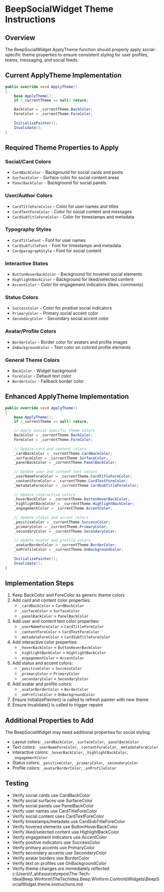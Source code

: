 # BeepSocialWidget Theme Instructions

## Overview
The BeepSocialWidget ApplyTheme function should properly apply social-specific theme properties to ensure consistent styling for user profiles, teams, messaging, and social feeds.

## Current ApplyTheme Implementation
```csharp
public override void ApplyTheme()
{
    base.ApplyTheme();
    if (_currentTheme == null) return;

    BackColor = _currentTheme.BackColor;
    ForeColor = _currentTheme.ForeColor;
    
    InitializePainter();
    Invalidate();
}
```

## Required Theme Properties to Apply

### Social/Card Colors
- `CardBackColor` - Background for social cards and posts
- `SurfaceColor` - Surface color for social content areas
- `PanelBackColor` - Background for social panels

### User/Author Colors
- `CardTitleForeColor` - Color for user names and titles
- `CardTextForeColor` - Color for social content and messages
- `CardSubTitleForeColor` - Color for timestamps and metadata

### Typography Styles
- `CardTitleFont` - Font for user names
- `CardSubTitleFont` - Font for timestamps and metadata
- `CardparagraphStyle` - Font for social content

### Interactive States
- `ButtonHoverBackColor` - Background for hovered social elements
- `HighlightBackColor` - Background for liked/selected content
- `AccentColor` - Color for engagement indicators (likes, comments)

### Status Colors
- `SuccessColor` - Color for positive social indicators
- `PrimaryColor` - Primary social accent color
- `SecondaryColor` - Secondary social accent color

### Avatar/Profile Colors
- `BorderColor` - Border color for avatars and profile images
- `OnBackgroundColor` - Text color on colored profile elements

### General Theme Colors
- `BackColor` - Widget background
- `ForeColor` - Default text color
- `BorderColor` - Fallback border color

## Enhanced ApplyTheme Implementation
```csharp
public override void ApplyTheme()
{
    base.ApplyTheme();
    if (_currentTheme == null) return;

    // Apply social-specific theme colors
    BackColor = _currentTheme.BackColor;
    ForeColor = _currentTheme.ForeColor;
    
    // Update card and content colors
    _cardBackColor = _currentTheme.CardBackColor;
    _surfaceColor = _currentTheme.SurfaceColor;
    _panelBackColor = _currentTheme.PanelBackColor;
    
    // Update user and content text colors
    _userNameForeColor = _currentTheme.CardTitleForeColor;
    _contentForeColor = _currentTheme.CardTextForeColor;
    _metadataForeColor = _currentTheme.CardSubTitleForeColor;
    
    // Update interactive colors
    _hoverBackColor = _currentTheme.ButtonHoverBackColor;
    _highlightBackColor = _currentTheme.HighlightBackColor;
    _engagementColor = _currentTheme.AccentColor;
    
    // Update status and accent colors
    _positiveColor = _currentTheme.SuccessColor;
    _primaryColor = _currentTheme.PrimaryColor;
    _secondaryColor = _currentTheme.SecondaryColor;
    
    // Update avatar and profile colors
    _avatarBorderColor = _currentTheme.BorderColor;
    _onProfileColor = _currentTheme.OnBackgroundColor;
    
    InitializePainter();
    Invalidate();
}
```

## Implementation Steps
1. Keep BackColor and ForeColor as generic theme colors
2. Add card and content color properties:
   - `_cardBackColor` = `CardBackColor`
   - `_surfaceColor` = `SurfaceColor`
   - `_panelBackColor` = `PanelBackColor`
3. Add user and content text color properties:
   - `_userNameForeColor` = `CardTitleForeColor`
   - `_contentForeColor` = `CardTextForeColor`
   - `_metadataForeColor` = `CardSubTitleForeColor`
4. Add interactive color properties:
   - `_hoverBackColor` = `ButtonHoverBackColor`
   - `_highlightBackColor` = `HighlightBackColor`
   - `_engagementColor` = `AccentColor`
5. Add status and accent colors:
   - `_positiveColor` = `SuccessColor`
   - `_primaryColor` = `PrimaryColor`
   - `_secondaryColor` = `SecondaryColor`
6. Add avatar and profile colors:
   - `_avatarBorderColor` = `BorderColor`
   - `_onProfileColor` = `OnBackgroundColor`
7. Ensure InitializePainter() is called to refresh painter with new theme
8. Ensure Invalidate() is called to trigger repaint

## Additional Properties to Add
The BeepSocialWidget may need additional properties for social styling:
- Layout colors: `_cardBackColor`, `_surfaceColor`, `_panelBackColor`
- Text colors: `_userNameForeColor`, `_contentForeColor`, `_metadataForeColor`
- Interactive colors: `_hoverBackColor`, `_highlightBackColor`, `_engagementColor`
- Status colors: `_positiveColor`, `_primaryColor`, `_secondaryColor`
- Profile colors: `_avatarBorderColor`, `_onProfileColor`

## Testing
- Verify social cards use CardBackColor
- Verify social surfaces use SurfaceColor
- Verify social panels use PanelBackColor
- Verify user names use CardTitleForeColor
- Verify social content uses CardTextForeColor
- Verify timestamps/metadata use CardSubTitleForeColor
- Verify hovered elements use ButtonHoverBackColor
- Verify liked/selected content use HighlightBackColor
- Verify engagement indicators use AccentColor
- Verify positive indicators use SuccessColor
- Verify primary accents use PrimaryColor
- Verify secondary accents use SecondaryColor
- Verify avatar borders use BorderColor
- Verify text on profiles use OnBackgroundColor
- Verify theme changes are immediately reflected</content>
<parameter name="filePath">c:\Users\f_ald\source\repos\The-Tech-Idea\Beep.Winform\TheTechIdea.Beep.Winform.Controls\Widgets\BeepSocialWidget.theme.instructions.md